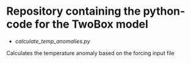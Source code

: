 # Repository containing the python-code for the TwoBox model

- *calculate_temp_anomalies.py*  

Calculates the temperature anomaly based on the forcing input file
